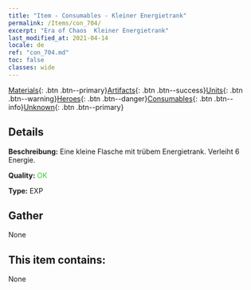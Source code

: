 ```yaml
---
title: "Item - Consumables - Kleiner Energietrank"
permalink: /Items/con_704/
excerpt: "Era of Chaos  Kleiner Energietrank"
last_modified_at: 2021-04-14
locale: de
ref: "con_704.md"
toc: false
classes: wide
---
```

 [Materials](/de/Items/){: .btn .btn--primary}[Artifacts](/de/Items/Artifacts/){: .btn .btn--success}[Units](/de/Items/Units/){: .btn .btn--warning}[Heroes](/de/Items/Heroes/){: .btn .btn--danger}[Consumables](/de/Items/Consumables/){: .btn .btn--info}[Unknown](/de/Items/Unknown/){: .btn .btn--primary}

## Details
 **Beschreibung:** Eine kleine Flasche mit trübem Energietrank. Verleiht 6 Energie.

 **Quality:** <span style="color: #32CD32">OK</span>

 **Type:** EXP

## Gather

  None

## This item contains:

  None

